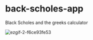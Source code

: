 # back-scholes-app
Black Scholes and the greeks calculator

![ezgif-2-f6ce93fe53](https://github.com/keithfeb14/black-scholes-app/assets/111192162/2fb45529-b098-4fd9-8144-861e6c7c0799)
